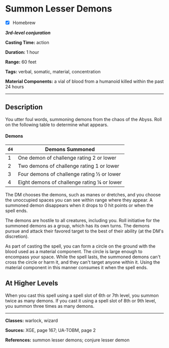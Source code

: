 # Summon Lesser Demons

- [x] Homebrew

***3rd-level conjuration***

**Casting Time:** action

**Duration:** 1 hour

**Range:** 60 feet

**Tags:** verbal, somatic, material, concentration

**Material Components:** a vial of blood from a humanoid killed within the past 24 hours

---

## Description
You utter foul words, summoning demons from the chaos of the Abyss. Roll on the following table to determine what appears.

#### Demons
| `d4`      | Demons Summoned                             |
|-----------|---------------------------------------------|
| 1         | One demon of challenge rating 2 or lower    |
| 2         | Two demons of challenge rating 1 or lower   |
| 3         | Four demons of challenge rating ½ or lower  |
| 4         | Eight demons of challenge rating ¼ or lower |

The DM chooses the demons, such as manes or dretches, and you choose the unoccupied spaces you can see within range where they appear. A summoned demon disappears when it drops to 0 hit points or when the spell ends.

The demons are hostile to all creatures, including you. Roll initiative for the summoned demons as a group, which has its own turns. The demons pursue and attack their favored target to the best of their ability (at the DM's discretion).

As part of casting the spell, you can form a circle on the ground with the blood used as a material component. The circle is large enough to encompass your space. While the spell lasts, the summoned demons can't cross the circle or harm it, and they can't target anyone within it. Using the material component in this manner consumes it when the spell ends.

## At Higher Levels
When you cast this spell using a spell slot of 6th or 7th level, you summon twice as many demons. If you cast it using a spell slot of 8th or 9th level, you summon three times as many demons.

---

**Classes:** warlock, wizard

**Sources:** XGE, page 167; UA-TOBM, page 2

**References:** summon lesser demons; conjure lesser demon
